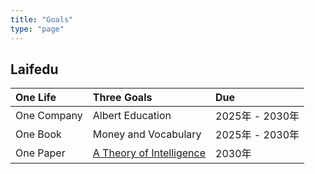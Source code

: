 ```yaml
---
title: "Goals"
type: "page"
---
```


## Laifedu

|One Life    | Three Goals                                 | Due            |
|:----------|:---------------------------------------------|:---------------|
|One Company | Albert Education                            | 2025年 - 2030年 |
|One Book    | Money and Vocabulary                        | 2025年 - 2030年 |
|One Paper   | [A Theory of Intelligence](./ai)            | 2030年         |